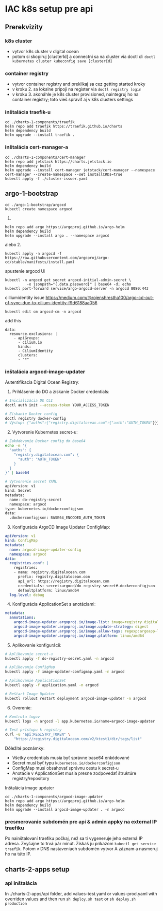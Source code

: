 # IAC k8s setup pre api

## Prerekvizity

### k8s cluster
- vytvor k8s cluster v digital ocean
- potom si skopíruj [clusterId] a connectni sa na cluster via doctl cli `doctl kubernetes cluster kubeconfig save [clusterId]`

### container registry
- vytvor container registry and preklikaj sa cez getting started kroky
- v kroku 2. sa lokalne pripoji na register via `doctl registry login`
- v kroku 3. akonáhle je k8s cluster provisioned, naintegruj ho na container registry; toto vieš spraviť aj v k8s clusters settings

### inštalácia traefik-u
```
cd ./charts-1-components/traefik
helm repo add traefik https://traefik.github.io/charts
helm dependency build
helm upgrade --install traefik .
```

### inštalácia cert-manager-a
```
cd ./charts-1-components/cert-manager
helm repo add jetstack https://charts.jetstack.io
helm dependency build
helm upgrade --install cert-manager jetstack/cert-manager --namespace cert-manager --create-namespace --set installCRDs=true
kubectl apply -f ./cluster-issuer.yaml
```

## argo-1-bootstrap
```
cd ./argo-1-bootstrap/argocd
kubectl create namespace argocd
```

1.
```
helm repo add argo https://argoproj.github.io/argo-helm
helm dependency build
helm upgrade --install argo . --namespace argocd
```
alebo 2.
```
kubectl apply -n argocd -f https://raw.githubusercontent.com/argoproj/argo-cd/stable/manifests/install.yaml
```
spustenie argocd UI
```
kubectl -n argocd get secret argocd-initial-admin-secret \
          -o jsonpath="{.data.password}" | base64 -d; echo
kubectl port-forward service/argo-argocd-server -n argocd 8080:443
```

cilliumidentity issue
https://medium.com/@rojenshrestha100/argo-cd-out-of-sync-due-to-cilium-identity-f9d6188aa056

```
kubectl edit cm argocd-cm -n argocd
```
add this
```
data:
  resource.exclusions: |
    - apiGroups:
      - cilium.io
      kinds:
      - CiliumIdentity
      clusters:
      - "*"
```

### inštalácia argocd-image-updater

  Autentifikacia Digital Ocean Registry:
  1. Prihlásenie do DO a získanie Docker credentials:
  ```bash
  # Inicializácia DO CLI
  doctl auth init --access-token YOUR_ACCESS_TOKEN

  # Získanie Docker config
  doctl registry docker-config
  # Výstup: {"auths":{"registry.digitalocean.com":{"auth":"AUTH_TOKEN"}}}
  ```

  2. Vytvorenie Kubernetes secret-u:
  ```bash
  # Zakódovanie Docker config do base64
  echo -n '{
    "auths": {
      "registry.digitalocean.com": {
        "auth": "AUTH_TOKEN"
      }
    }
  }' | base64

  # Vytvorenie secret YAML
  apiVersion: v1
  kind: Secret
  metadata:
    name: do-registry-secret
    namespace: argocd
  type: kubernetes.io/dockerconfigjson
  data:
    .dockerconfigjson: BASE64_ENCODED_AUTH_TOKEN
  ```

  3. Konfigurácia ArgoCD Image Updater ConfigMap:
  ```yaml
  apiVersion: v1
  kind: ConfigMap
  metadata:
    name: argocd-image-updater-config
    namespace: argocd
  data:
    registries.conf: |
      registries:
      - name: registry.digitalocean.com
        prefix: registry.digitalocean.com
        api_url: https://registry.digitalocean.com
        credentials: secret:argocd/do-registry-secret#.dockerconfigjson
        defaultplatform: linux/amd64
    log.level: debug
  ```

  4. Konfigurácia ApplicationSet s anotáciami:
  ```yaml
  metadata:
    annotations:
      argocd-image-updater.argoproj.io/image-list: image=registry.digitalocean.com/ktest1/dir:argoapp-latest
      argocd-image-updater.argoproj.io/image.update-strategy: digest
      argocd-image-updater.argoproj.io/image.allow-tags: regexp:argoapp-latest
      argocd-image-updater.argoproj.io/image.platform: linux/amd64
  ```

  5. Aplikovanie konfigurácií:
  ```bash
  # Aplikovanie secret-u
  kubectl apply -f do-registry-secret.yaml -n argocd 

  # Aplikovanie ConfigMap
  kubectl apply -f image-updater-configmap.yaml -n argocd

  # Aplikovanie ApplicationSet
  kubectl apply -f application.yaml -n argocd

  # Reštart Image Updater
  kubectl rollout restart deployment argocd-image-updater -n argocd
  ```

  6. Overenie:
  ```bash
  # Kontrola logov
  kubectl logs -n argocd -l app.kubernetes.io/name=argocd-image-updater

  # Test prístupu k registry
  curl -u "api:REGISTRY_TOKEN" \
      "https://registry.digitalocean.com/v2/ktest1/dir/tags/list"
  ```

  Dôležité poznámky:
  - Všetky credentials musia byť správne base64 enkódované
  - Secret musí byť typu `kubernetes.io/dockerconfigjson`
  - ConfigMap musí obsahovať správnu cestu k secret-u
  - Anotácie v ApplicationSet musia presne zodpovedať štruktúre registry/repository

Inštalácia image updater
```
cd ./charts-1-components/argocd-image-updater
helm repo add argo https://argoproj.github.io/argo-helm
helm dependency build
helm upgrade --install argocd-image-updater . -n argocd
```

### presmerovanie subdomén pre api & admin appky na external IP traefiku
Po nainštalovaní traefiku počkaj, než sa ti vygeneruje jeho externá IP adresa. Zvyčajne to trvá pár minút. Získaš ju príkazom `kubectl get service traefik`. Potom v DNS nastaveniach subdomén vytvor A záznam a nasmeruj ho na túto IP.

## charts-2-apps setup

### api inštalácia
In ./charts-2-apps/api folder, add values-test.yaml or values-prod.yaml with overriden values and then run
`sh deploy.sh test` or `sh deploy.sh production`
